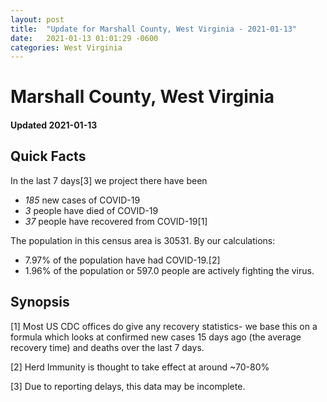 ```yaml
---
layout: post
title:  "Update for Marshall County, West Virginia - 2021-01-13"
date:   2021-01-13 01:01:29 -0600
categories: West Virginia
---
```


# Marshall County, West Virginia
#### Updated 2021-01-13

## Quick Facts

In the last 7 days[3] we project there have been
- *185* new cases of COVID-19
- *3* people have died of COVID-19
- *37* people have recovered from COVID-19[1]

The population in this census area is 30531. By our calculations:
- 7.97% of the population have had COVID-19.[2]
- 1.96% of the population or 597.0 people are actively fighting the virus.

## Synopsis




[1] Most US CDC offices do give any recovery statistics- we base this on a formula which looks at confirmed new cases
15 days ago (the average recovery time) and deaths over the last 7 days.

[2] Herd Immunity is thought to take effect at around ~70-80%

[3] Due to reporting delays, this data may be incomplete.
 
    